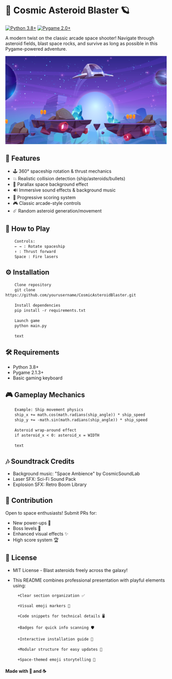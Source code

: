 # 🚀 Cosmic Asteroid Blaster 🪐

[![Python 3.8+](https://img.shields.io/badge/Python-3.8+-yellow.svg)](https://www.python.org/)
[![Pygame 2.0+](https://img.shields.io/badge/Pygame-2.0+-red.svg)](https://www.pygame.org/)

A modern twist on the classic arcade space shooter! Navigate through asteroid fields, blast space rocks, and survive as long as possible in this Pygame-powered adventure.

![Gameplay Screenshot](https://github.com/Ornella-Gigante/PySpaceShooter/blob/main/image_game.png) 

## 🌟 Features
- 🕹️ 360° spaceship rotation & thrust mechanics
- 💥 Realistic collision detection (ship/asteroids/bullets)
- 🌌 Parallax space background effect
- 🔊 Immersive sound effects & background music
- 🏅 Progressive scoring system
- 🎮 Classic arcade-style controls
- ☄️ Random asteroid generation/movement

## 🎯 How to Play
    
        Controls:
        ← → : Rotate spaceship
        ↑ : Thrust forward
        Space : Fire lasers


## ⚙️ Installation

        Clone repository
        git clone https://github.com/yourusername/CosmicAsteroidBlaster.git
        
        Install dependencies
        pip install -r requirements.txt
        
        Launch game
        python main.py
        
        text

## 🛠️ Requirements

- Python 3.8+
- Pygame 2.1.3+
- Basic gaming keyboard

## 🎮 Gameplay Mechanics

        Example: Ship movement physics
        ship_x += math.cos(math.radians(ship_angle)) * ship_speed
        ship_y += -math.sin(math.radians(ship_angle)) * ship_speed
        
        Asteroid wrap-around effect
        if asteroid_x < 0: asteroid_x = WIDTH
        
        text

## 🎶 Soundtrack Credits

- Background music: "Space Ambience" by CosmicSoundLab
- Laser SFX: Sci-Fi Sound Pack
- Explosion SFX: Retro Boom Library

## 👥 Contribution

Open to space enthusiasts! Submit PRs for:
- New power-ups 🧿
- Boss levels 👾
- Enhanced visual effects ✨
- High score system 🏆

## 📜 License

- MIT License - Blast asteroids freely across the galaxy!
- This README combines professional presentation with playful elements using:

        +Clear section organization ✅
        
        +Visual emoji markers 🎯
        
        +Code snippets for technical details 🖥️
        
        +Badges for quick info scanning 🛡️
        
        +Interactive installation guide 🚀
        
        +Modular structure for easy updates 🔧
        
        +Space-themed emoji storytelling 🌌

####  Made with 💜 and ☕ 

